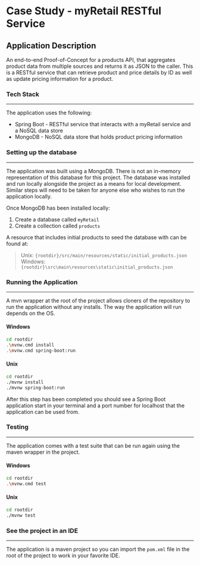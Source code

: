 # Case Study - myRetail RESTful Service

## Application Description

An end-to-end Proof-of-Concept for a products API, that aggregates product data from multiple sources and returns 
it as JSON to the caller. This is a RESTful service that can retrieve product and price details by ID as well as 
update pricing information for a product.

### Tech Stack
***
The application uses the following:
 - Spring Boot - RESTful service that interacts with a myRetail service and a NoSQL data store
 - MongoDB - NoSQL data store that holds product pricing information  

### Setting up the database
***
The application was built using a MongoDB. There is not an in-memory representation of this database for this project.
The database was installed and run locally alongside the project as a means for local development. Similar steps will
need to be taken for anyone else who wishes to run the application locally.

Once MongoDB has been installed locally:
 1. Create a database called `myRetail`
 2. Create a collection called `products`
 
A resource that includes initial products to seed the database with can be found at: 
> Unix: `{rootdir}/src/main/resources/static/initial_products.json` <br/>
> Windows: `{rootdir}\src\main\resources\static\initial_products.json`

### Running the Application
***
A mvn wrapper at the root of the project allows cloners of the repository to run the application without any installs.
The way the application will run depends on the OS.

#### Windows
```bash
cd rootdir
.\mvnw.cmd install
.\mvnw.cmd spring-boot:run
```

#### Unix

```bash
cd rootdir
./mvnw install
./mvnw spring-boot:run
```

After this step has been completed you should see a Spring Boot application start in your terminal and a port number
for localhost that the application can be used from.

### Testing
***
The application comes with a test suite that can be run again using the maven wrapper in the project.

#### Windows
```bash
cd rootdir
.\mvnw.cmd test
```

#### Unix

```bash
cd rootdir
./mvnw test
```

### See the project in an IDE
***
The application is a maven project so you can import the `pom.xml` file in the root of the project to work in your 
favorite IDE.